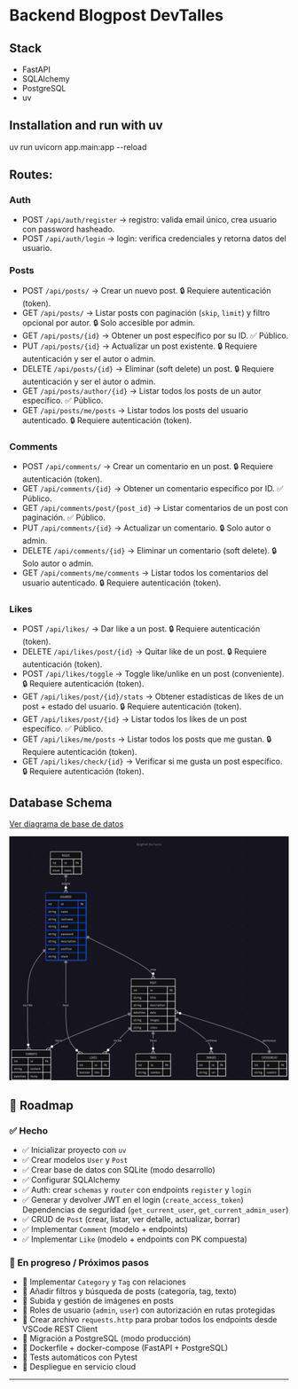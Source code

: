 # Backend Blogpost DevTalles 

## Stack
* FastAPI
* SQLAlchemy
* PostgreSQL 
* uv



## Installation and run with uv 
uv run uvicorn app.main:app --reload


## Routes: 
### Auth
* POST `/api/auth/register` -> registro: valida email único, crea usuario con password hasheado.
* POST `/api/auth/login`    -> login: verifica credenciales y retorna datos del usuario.
### Posts
* POST `/api/posts/` -> Crear un nuevo post. 🔒 Requiere autenticación (token).
* GET `/api/posts/` -> Listar posts con paginación (`skip`, `limit`) y filtro opcional por autor. 🔒 Solo accesible por admin.
* GET `/api/posts/{id}` -> Obtener un post específico por su ID. ✅ Público.
* PUT `/api/posts/{id}` -> Actualizar un post existente. 🔒 Requiere autenticación y ser el autor o admin.
* DELETE `/api/posts/{id}` -> Eliminar (soft delete) un post. 🔒 Requiere autenticación y ser el autor o admin.
* GET `/api/posts/author/{id}` -> Listar todos los posts de un autor específico. ✅ Público.
* GET `/api/posts/me/posts` -> Listar todos los posts del usuario autenticado. 🔒 Requiere autenticación (token).
### Comments
* POST `/api/comments/` -> Crear un comentario en un post. 🔒 Requiere autenticación (token).
* GET `/api/comments/{id}` -> Obtener un comentario específico por ID. ✅ Público.
* GET `/api/comments/post/{post_id}` -> Listar comentarios de un post con paginación. ✅ Público.
* PUT `/api/comments/{id}` -> Actualizar un comentario. 🔒 Solo autor o admin.
* DELETE `/api/comments/{id}` -> Eliminar un comentario (soft delete). 🔒 Solo autor o admin.
* GET `/api/comments/me/comments` -> Listar todos los comentarios del usuario autenticado. 🔒 Requiere autenticación (token).
### Likes
* POST `/api/likes/` -> Dar like a un post. 🔒 Requiere autenticación (token).
* DELETE `/api/likes/post/{id}` -> Quitar like de un post. 🔒 Requiere autenticación (token).
* POST `/api/likes/toggle` -> Toggle like/unlike en un post (conveniente). 🔒 Requiere autenticación (token).
* GET `/api/likes/post/{id}/stats` -> Obtener estadísticas de likes de un post + estado del usuario. 🔒 Requiere autenticación (token).
* GET `/api/likes/post/{id}` -> Listar todos los likes de un post específico. ✅ Público.
* GET `/api/likes/me/posts` -> Listar todos los posts que me gustan. 🔒 Requiere autenticación (token).
* GET `/api/likes/check/{id}` -> Verificar si me gusta un post específico. 🔒 Requiere autenticación (token).

## Database Schema

[Ver diagrama de base de datos](https://www.mermaidchart.com/app/projects/2f622023-c812-43fd-a487-03dc1dcecf6a/diagrams/69f18f4e-f733-4ac3-8b90-45796ab74f9d/version/v0.1/edit)

![Database Schema](./docs/database_schema.png)


## 📝 Roadmap

### ✅ Hecho
- ✅ Inicializar proyecto con `uv`
- ✅ Crear modelos `User` y `Post`
- ✅ Crear base de datos con SQLite (modo desarrollo)
- ✅ Configurar SQLAlchemy
- ✅ Auth: crear `schemas` y `router` con endpoints `register` y `login`
- ✅ Generar y devolver JWT en el login (`create_access_token`)
Dependencias de seguridad (`get_current_user`, `get_current_admin_user`)
- ✅ CRUD de `Post` (crear, listar, ver detalle, actualizar, borrar)
- ✅ Implementar `Comment` (modelo + endpoints)
- ✅ Implementar `Like` (modelo + endpoints con PK compuesta)

### 🚧 En progreso / Próximos pasos
- 🚧 Implementar `Category` y `Tag` con relaciones
- 🚧 Añadir filtros y búsqueda de posts (categoría, tag, texto)
- 🚧 Subida y gestión de imágenes en posts
- 🚧 Roles de usuario (`admin`, `user`) con autorización en rutas protegidas
- 🚧 Crear archivo `requests.http` para probar todos los endpoints desde VSCode REST Client
- 🚧 Migración a PostgreSQL (modo producción)
- 🚧 Dockerfile + docker-compose (FastAPI + PostgreSQL)
- 🚧 Tests automáticos con Pytest
- 🚧 Despliegue en servicio cloud

---
